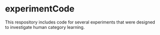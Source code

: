 # experimentCode

This respository includes code for several experiments that were designed to investigate human category learning.
